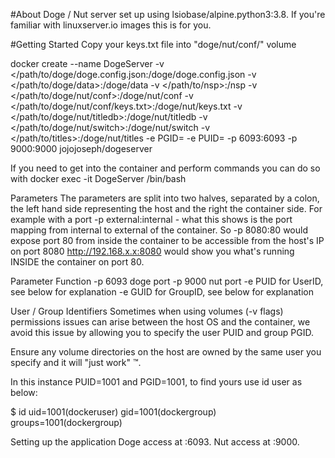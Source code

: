 #About
Doge / Nut server set up using lsiobase/alpine.python3:3.8. If you're familiar with linuxserver.io images this is for you.

#Getting Started
Copy your keys.txt file into "doge/nut/conf/" volume

docker create 
--name DogeServer 
-v </path/to/doge/doge.config.json:/doge/doge.config.json
-v </path/to/doge/data>:/doge/data 
-v </path/to/nsp>:/nsp
-v </path/to/doge/nut/conf>:/doge/nut/conf
-v </path/to/doge/nut/conf/keys.txt>:/doge/nut/keys.txt
-v </path/to/doge/nut/titledb>:/doge/nut/titledb 
-v </path/to/doge/nut/switch>:/doge/nut/switch
-v </path/to/titles>:/doge/nut/titles 
-e PGID= -e PUID= 
-p 6093:6093 
-p 9000:9000 
jojojoseph/dogeserver

If you need to get into the container and perform commands you can do so with docker exec -it DogeServer /bin/bash

Parameters
The parameters are split into two halves, separated by a colon, the left hand side representing the host and the right the container side. For example with a port -p external:internal - what this shows is the port mapping from internal to external of the container. So -p 8080:80 would expose port 80 from inside the container to be accessible from the host's IP on port 8080 http://192.168.x.x:8080 would show you what's running INSIDE the container on port 80.

Parameter Function
-p 6093 doge port -p 9000 nut port -e PUID	for UserID, see below for explanation -e GUID	for GroupID, see below for explanation

User / Group Identifiers
Sometimes when using volumes (-v flags) permissions issues can arise between the host OS and the container, we avoid this issue by allowing you to specify the user PUID and group PGID.

Ensure any volume directories on the host are owned by the same user you specify and it will "just work" ™.

In this instance PUID=1001 and PGID=1001, to find yours use id user as below:

$ id uid=1001(dockeruser) gid=1001(dockergroup) groups=1001(dockergroup)

Setting up the application Doge access at :6093. Nut access at :9000.
